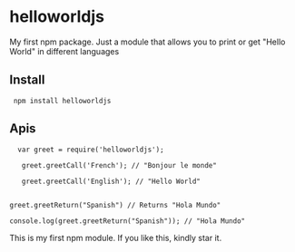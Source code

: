 # helloworldjs

My first npm package. Just a module that allows you to print or get "Hello World" in different languages</p>

## Install
```
 npm install helloworldjs

```

## Apis
```
  var greet = require('helloworldjs');
```
```
   greet.greetCall('French'); // "Bonjour le monde"
   
   greet.greetCall('English'); // "Hello World"
   
 ```
 
 ```
 greet.greetReturn("Spanish") // Returns "Hola Mundo"
 
 console.log(greet.greetReturn("Spanish")); // "Hola Mundo" 
```


This is my first npm module. If you like this, kindly star it.

